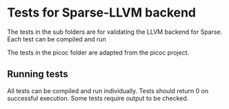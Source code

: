 # Tests for Sparse-LLVM backend

The tests in the sub folders are for validating the LLVM backend for Sparse. Each test can be compiled and run

The tests in the picoc folder are adapted from the picoc project.

## Running tests

All tests can be compiled and run individually. Tests should return 0 on successful execution. Some tests require output to be checked. 
